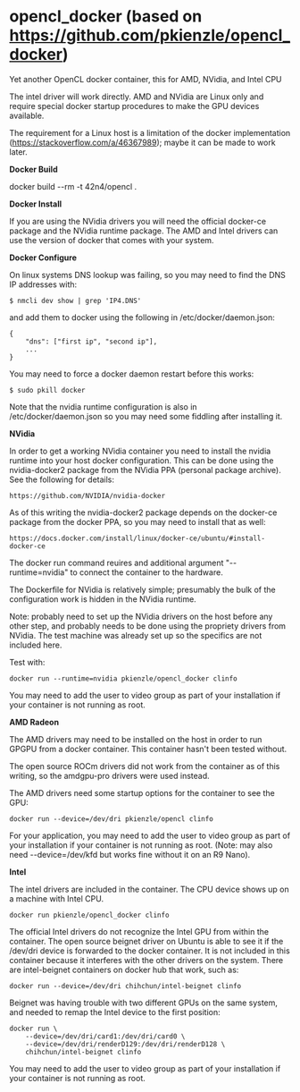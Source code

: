 # opencl_docker (based on https://github.com/pkienzle/opencl_docker)
Yet another OpenCL docker container, this for AMD, NVidia, and Intel CPU

The intel driver will work directly.  AMD and NVidia are Linux only and 
require special docker startup procedures to make the GPU devices available.  

The requirement for a Linux host is a limitation of the docker implementation
(<https://stackoverflow.com/a/46367989>); maybe it can be made to work later.


**Docker Build**

docker build --rm -t 42n4/opencl .

**Docker Install**

If you are using the NVidia drivers you will need the official docker-ce
package and the NVidia runtime package.  The AMD and Intel drivers can use 
the version of docker that comes with your system.

**Docker Configure**

On linux systems DNS lookup was failing, so you may need to find
the DNS IP addresses with:

    $ nmcli dev show | grep 'IP4.DNS'

and add them to docker using the following in /etc/docker/daemon.json:


    {
        "dns": ["first ip", "second ip"],
        ...
    }

You may need to force a docker daemon restart before this works:

    $ sudo pkill docker

Note that the nvidia runtime configuration is also in /etc/docker/daemon.json
so you may need some fiddling after installing it.

**NVidia**

In order to get a working NVidia container you need to install the nvidia
runtime into your host docker configuration.  This can be done using
the nvidia-docker2 package from the NVidia PPA (personal package archive).  
See the following for details:

    https://github.com/NVIDIA/nvidia-docker

As of this writing the nvidia-docker2 package depends on the docker-ce package 
from the docker PPA, so you may need to install that as well:

    https://docs.docker.com/install/linux/docker-ce/ubuntu/#install-docker-ce

The docker run command reuires and additional argument "--runtime=nvidia" to
connect the container to the hardware.

The Dockerfile for NVidia is relatively simple; presumably the bulk of the
configuration work is hidden in the NVidia runtime.

Note: probably need to set up the NVidia drivers on the host before any other
step, and probably needs to be done using the propriety drivers from NVidia.
The test machine was already set up so the specifics are not included here.

Test with:

    docker run --runtime=nvidia pkienzle/opencl_docker clinfo

You may need to add the user to video group as part of your installation
if your container is not running as root.

**AMD Radeon**

The AMD drivers may need to be installed on the host in order to run GPGPU 
from a docker container.  This container hasn't been tested without.

The open source ROCm drivers did not work from the container as of this 
writing, so the amdgpu-pro drivers were used instead.

The AMD drivers need some startup options for the container to see the GPU:

    docker run --device=/dev/dri pkienzle/opencl clinfo

For your application, you may need to add the user to video group as part 
of your installation if your container is not running as root. (Note: may
also need --device=/dev/kfd but works fine without it on an R9 Nano).

**Intel**

The intel drivers are included in the container.  The CPU device shows up on
a machine with Intel CPU.

    docker run pkienzle/opencl_docker clinfo

The official Intel drivers do not recognize the Intel GPU from within the
container. The open source beignet driver on Ubuntu is able to see it if 
the /dev/dri device is forwarded to the docker container.  It is not 
included in this container because it interferes with the other drivers 
on the system.  There are intel-beignet containers on docker hub that work,
such as:

    docker run --device=/dev/dri chihchun/intel-beignet clinfo

Beignet was having trouble with two different GPUs on the same system,
and needed to remap the Intel device to the first position:

    docker run \
        --device=/dev/dri/card1:/dev/dri/card0 \
        --device=/dev/dri/renderD129:/dev/dri/renderD128 \
        chihchun/intel-beignet clinfo

You may need to add the user to video group as part of your installation
if your container is not running as root.
